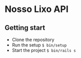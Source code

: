# Nosso Lixo API

## Getting start

- Clone the repository
- Run the setup `$ bin/setup`
- Start the project `$ bin/rails s`
